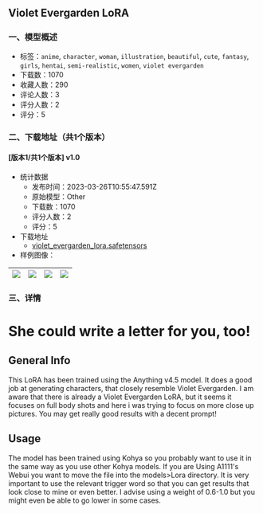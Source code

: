 ## Violet Evergarden LoRA
### 一、模型概述

- 标签：`anime`, `character`, `woman`, `illustration`, `beautiful`, `cute`, `fantasy`, `girls`, `hentai`, `semi-realistic`, `women`, `violet evergarden`
- 下载数：1070
- 收藏人数：290
- 评论人数：3
- 评分人数：2
- 评分：5

### 二、下载地址（共1个版本）

#### [版本1/共1个版本] v1.0

- 统计数据
  - 发布时间：2023-03-26T10:55:47.591Z
  - 原始模型：Other
  - 下载数：1070
  - 评分人数：2
  - 评分：5
- 下载地址
  - [violet_evergarden_lora.safetensors](https://civitai.com/api/download/models/28843)
- 样例图像：

| <img src="https://image.civitai.com/xG1nkqKTMzGDvpLrqFT7WA/8753c74e-03a4-4728-6697-d03f1638b900/width=450/325413.jpeg" /> | <img src="https://image.civitai.com/xG1nkqKTMzGDvpLrqFT7WA/7e4021e7-1d8c-491c-b60d-160ca5927100/width=450/325415.jpeg" /> | <img src="https://image.civitai.com/xG1nkqKTMzGDvpLrqFT7WA/fa77cb29-2aea-40ea-b898-cc180af56900/width=450/325414.jpeg" /> | <img src="https://image.civitai.com/xG1nkqKTMzGDvpLrqFT7WA/35dc6a20-5d50-4d7d-ebe7-c07372c5e500/width=450/325401.jpeg" /> |
| ---- | ---- | ---- | ---- |


### 三、详情
<h1>She could write a letter for you, too!</h1><p></p><h2>General Info</h2><p>This LoRA has been trained using the Anything v4.5 model. It does a good job at generating characters, that closely resemble Violet Evergarden. I am aware that there is already a Violet Evergarden LoRA, but it seems it focuses on full body shots and here i was trying to focus on more close up pictures. You may get really good results with a decent prompt!</p><h2>Usage</h2><p>The model has been trained using Kohya so you probably want to use it in the same way as you use other Kohya models. If you are Using A1111's Webui you want to move the file into the models&gt;Lora directory. It is very important to use the relevant trigger word so that you can get results that look close to mine or even better. I advise using a weight of 0.6-1.0 but you might even be able to go lower in some cases.</p>